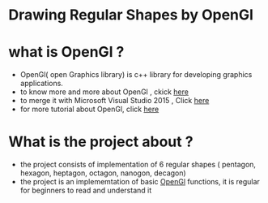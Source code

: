 # Drawing Regular Shapes by OpenGl

# what  is OpenGl ?
  - OpenGl( open Graphics library) is c++ library for developing graphics applications.
  - to know more and more about OpenGl , ckick [here](https://www.opengl.org/)
  - to merge it with Microsoft Visual Studio 2015 , Click [here](https://www.youtube.com/watch?v=HurTyJ3v_xg)
  - for more tutorial about OpenGl, click [here](https://learnopengl.com/)
  
# What is the project about ?
- the project consists of implementation of 6 regular shapes ( pentagon, hexagon, heptagon, octagon, nanogon, decagon)
- the project is an implememtation of basic [OpenGl](https://www.opengl.org/) functions, it is regular for beginners to read and understand it




 
